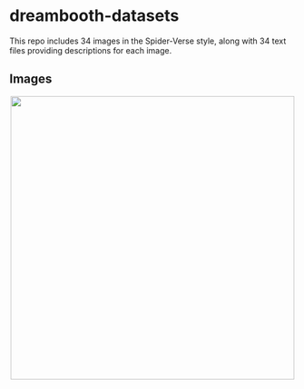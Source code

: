 # dreambooth-datasets

This repo includes 34 images in the Spider-Verse style, along with 34 text files providing descriptions for each image.

## Images

<p align="center">
  <img width="500" height="500" src="https://github.com/FidanVural/dreambooth-datasets/assets/56233156/f9647be1-c4b5-48f8-8123-f5cd26220ee2">
</p> 

